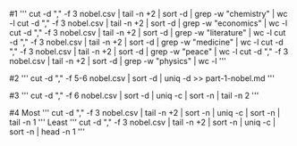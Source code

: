 #1
'''
cut -d "," -f 3 nobel.csv | tail -n +2 | sort -d | grep -w "chemistry" | wc -l
cut -d "," -f 3 nobel.csv | tail -n +2 | sort -d | grep -w "economics" | wc -l
cut -d "," -f 3 nobel.csv | tail -n +2 | sort -d | grep -w "literature" | wc -l
cut -d "," -f 3 nobel.csv | tail -n +2 | sort -d | grep -w "medicine" | wc -l
cut -d "," -f 3 nobel.csv | tail -n +2 | sort -d | grep -w "peace" | wc -l
cut -d "," -f 3 nobel.csv | tail -n +2 | sort -d | grep -w "physics" | wc -l
'''

#2
'''
cut -d "," -f 5-6 nobel.csv | sort -d | uniq -d >> part-1-nobel.md 
'''

#3
'''
cut -d "," -f 6 nobel.csv | sort -d | uniq -c | sort -n | tail -n 2
'''

#4
Most
'''
cut -d "," -f 3 nobel.csv | tail -n +2 | sort -n | uniq -c | sort -n | tail -n 1
'''
Least
'''
cut -d "," -f 3 nobel.csv | tail -n +2 | sort -n | uniq -c | sort -n | head -n 1
'''